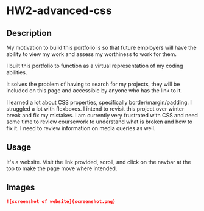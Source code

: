# HW2-advanced-css

## Description

My motivation to build this portfolio is so that future employers will have the ability to view my work and assess my worthiness to work for them.

I built this portfolio to function as a virtual representation of my coding abilities.

It solves the problem of having to search for my projects, they will be included on this page and accessible by anyone who has the link to it.

I learned a lot about CSS properties, specifically border/margin/padding. I struggled a lot with flexboxes. I intend to revisit this project over winter break and fix my mistakes. I am currently very frustrated with CSS and need some time to review coursework to understand what is broken and how to fix it. I need to review information on media queries as well.

## Usage 

It's a website. Visit the link provided, scroll, and click on the navbar at the top to make the page move where intended. 

## Images

```md
![screenshot of website](screenshot.png)
```
